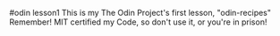 #odin lesson1
This is my The Odin Project's first lesson, "odin-recipes" 
Remember! MIT certified my Code, so don't use it, or you're in prison!
